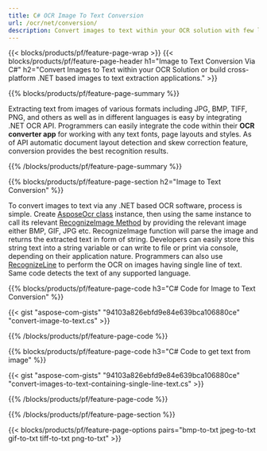 ```yaml
---
title: C# OCR Image To Text Conversion
url: /ocr/net/conversion/
description: Convert images to text within your OCR solution with few lines of C# code via .NET library.
---
```


{{< blocks/products/pf/feature-page-wrap >}}
{{< blocks/products/pf/feature-page-header h1="Image to Text Conversion Via C#" h2="Convert Images to Text within your OCR Solution or build cross-platform .NET based images to text extraction applications." >}}

{{% blocks/products/pf/feature-page-summary %}}

Extracting text from images of various formats including JPG, BMP, TIFF, PNG, and others as well as in different languages is easy by integrating .NET OCR API. Programmers can easily integrate the code within their **OCR converter app** for working with any text fonts, page layouts and styles. As of API automatic document layout detection and skew correction feature, conversion provides the best recognition results.

{{% /blocks/products/pf/feature-page-summary  %}}

{{% blocks/products/pf/feature-page-section  h2="Image to Text Conversion" %}}

To convert images to text via any .NET based OCR software, process is simple. Create [AsposeOcr class](https://apireference.aspose.com/ocr/net/aspose.ocr/asposeocr) instance, then using the same instance to call its relevant [RecognizeImage Method](https://apireference.aspose.com/ocr/net/aspose.ocr.asposeocr/recognizeimage/methods/4) by providing the relevant image either BMP, GIF, JPG etc. RecognizeImage function will parse the image and returns the extracted text in form of string. Developers can easily store this string text into a string variable or can write to file or print via console, depending on their application nature. Programmers can also use [RecognizeLine](https://apireference.aspose.com/ocr/net/aspose.ocr/asposeocr/methods/recognizeline) to perform the OCR on images having single line of text. Same code detects the text of any supported language.

{{% blocks/products/pf/feature-page-code h3="C# Code for Image to Text Conversion" %}}

{{< gist "aspose-com-gists" "94103a826ebfd9e84e639bca106880ce" "convert-image-to-text.cs" >}}

{{% /blocks/products/pf/feature-page-code  %}}

{{% blocks/products/pf/feature-page-code h3="C# Code to get text from image" %}}

{{< gist "aspose-com-gists" "94103a826ebfd9e84e639bca106880ce" "convert-images-to-text-containing-single-line-text.cs" >}}

{{% /blocks/products/pf/feature-page-code  %}}

{{% /blocks/products/pf/feature-page-section %}}

{{< blocks/products/pf/feature-page-options pairs="bmp-to-txt jpeg-to-txt gif-to-txt tiff-to-txt png-to-txt" >}}